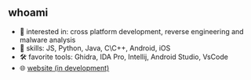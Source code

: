 ## whoami

- 🧐 interested in: cross platform development, reverse engineering and malware analysis
- 🤺 skills: JS, Python, Java, C\C++, Android, iOS
- 🛠 favorite tools: Ghidra, IDA Pro, Intellij, Android Studio, VsCode
- 🌐 [website (in development)](https://malwlabs.com) 
